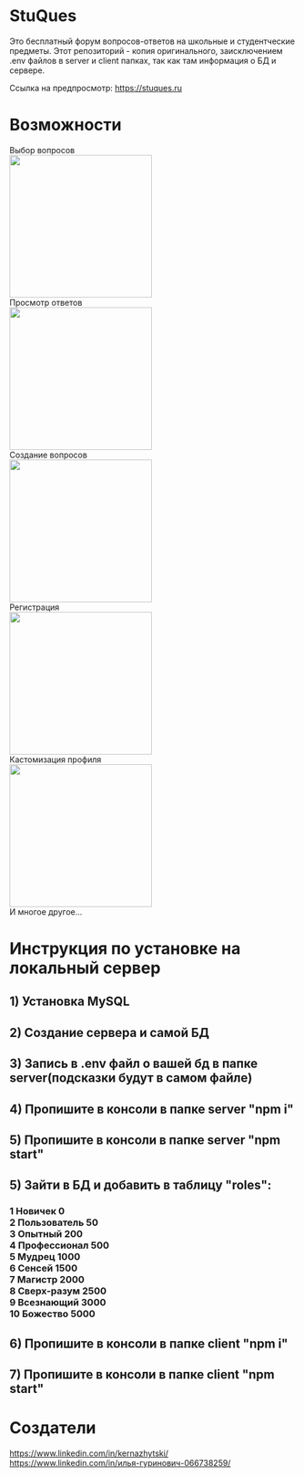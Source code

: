 # StuQues
Это бесплатный форум вопросов-ответов на школьные и студентческие предметы. Этот репозиторий - копия оригинального, заисключением .env файлов в server и client папках, так как там информация о БД и сервере.

Ссылка на предпросмотр: https://stuques.ru

# Возможности
Выбор вопросов<br/>
<img src="https://user-images.githubusercontent.com/108015888/226374280-c2e6b830-24a8-4393-8a10-46e026a7f0f8.png" height="250"/>
<br/>Просмотр ответов<br/>
<img src="https://user-images.githubusercontent.com/108015888/226375546-4d99c8e8-ad31-4384-8c1b-c12ab815489e.png" height="250"/>
<br/>Создание вопросов<br/>
<img src="https://user-images.githubusercontent.com/108015888/226376728-69ad2cb9-0c68-4960-861c-1f1a72dcc2e8.png" height="250"/>
<br/>Регистрация<br/>
<img src="https://user-images.githubusercontent.com/108015888/226377007-ec20e2c8-222f-4370-8fb6-9328b5aecc02.png" height="250"/>
<br/>Кастомизация профиля<br/>
<img src="https://user-images.githubusercontent.com/108015888/226377226-1442c325-1e45-45d2-90c6-e0100046b364.png" height="250"/>
<br/>И многое другое...<br/>

# Инструкция по установке на локальный сервер
<h2>1) Установка MySQL</h2>
<h2>2) Создание сервера и самой БД</h2>
<h2>3) Запись в .env файл о вашей бд в папке server(подсказки будут в самом файле)</h2>
<h2>4) Пропишите в консоли в папке server "npm i"</h2>
<h2>5) Пропишите в консоли в папке server "npm start"</h2>
<h2>5) Зайти в БД и добавить в таблицу "roles": 
  <h3>1	Новичек	0<br/>
2	Пользователь	50<br/>
3	Опытный	200<br/>
4	Профессионал	500<br/>
5	Мудрец	1000<br/>
6	Сенсей	1500<br/>
7	Магистр	2000<br/>
8	Сверх-разум	2500<br/>
9	Всезнающий	3000<br/>
10	Божество	5000</h3>
</h2>
<h2>6) Пропишите в консоли в папке client "npm i"</h2>
<h2>7) Пропишите в консоли в папке client "npm start"</h2>

# Создатели
https://www.linkedin.com/in/kernazhytski/<br>
https://www.linkedin.com/in/илья-гуринович-066738259/<br>

